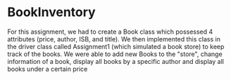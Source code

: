 # BookInventory

For this assignment, we had to create a Book class which possessed 4 attributes (price, author, ISB, and title). 
We then implemented this class in the driver class called Assignment1 (which simulated a book store) to keep track of the books. 
We were able to add new Books to the "store", change information of a book, display all books by a specific author and display all books under a certain price <br>
